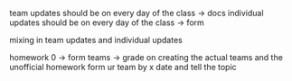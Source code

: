 team updates should be on every day of the class -> docs
individual updates should be on every day of the class -> form

mixing in team updates and individual updates

homework 0 -> form teams -> grade on creating the actual teams and the unofficial homework
form ur team by x date and tell the topic

